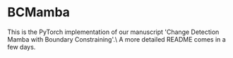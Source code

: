 # BCMamba
This is the PyTorch implementation of our manuscript 'Change Detection Mamba with Boundary Constraining'.\\
A more detailed README comes in a few days.
